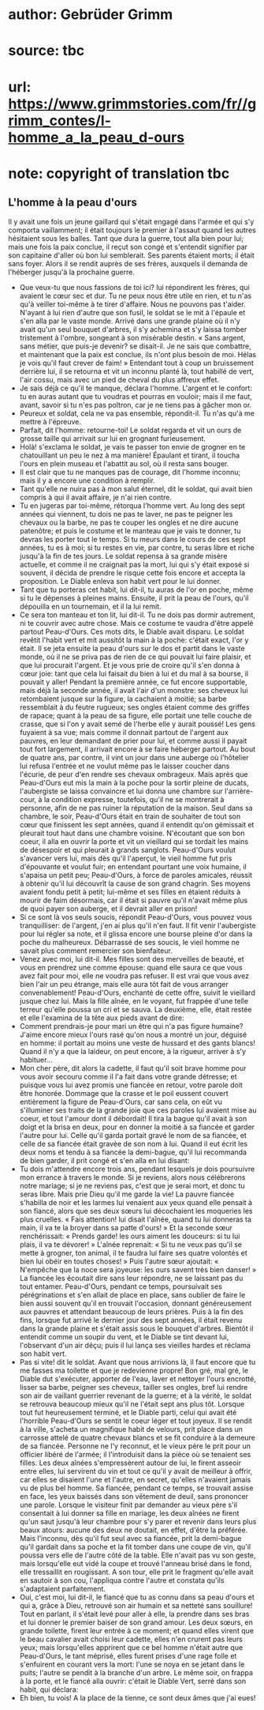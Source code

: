 # author: Gebrüder Grimm
# source: tbc
# url: https://www.grimmstories.com/fr//grimm_contes/l-homme_a_la_peau_d-ours
# note: copyright of translation tbc

## L'homme à la peau d'ours 

Il y avait une fois un jeune gaillard qui s'était engagé dans l'armée
et qui s'y comporta vaillamment; il était toujours le premier à
l'assaut quand les autres hésitaient sous les balles. Tant que dura la
guerre, tout alla bien pour lui; mais une fois la paix conclue, il reçut
son congé et s'entendit signifier par son capitaine d'aller où bon lui
semblerait. Ses parents étaient morts; il était sans foyer. Alors il se
rendit auprès de ses frères, auxquels il demanda de l'héberger jusqu'à
la prochaine guerre.
- Que veux-tu que nous fassions de toi ici? lui répondirent les frères,
qui avaient le cœur sec et dur. Tu ne peux nous être utile en rien, et
tu n'as qu'à veiller toi-même à te tirer d'affaire. Nous ne pouvons
pas t'aider.
N'ayant à lui rien d'autre que son fusil, le soldat se le mit à
l'épaule et s'en alla par le vaste monde. Arrivé dans une grande
plaine où il n'y avait qu'un seul bouquet d'arbres, il s'y achemina
et s'y laissa tomber tristement à l'ombre, songeant à son misérable
destin. « Sans argent, sans métier, que puis-je devenir? se disait-il.
Je ne sais que combattre, et maintenant que la paix est conclue, ils
n'ont plus besoin de moi. Hélas je vois qu'il faut crever de faim! »
Entendant tout à coup un bruissement derrière lui, il se retourna et vit
un inconnu planté là, tout habillé de vert, l'air cossu, mais avec un
pied de cheval du plus affreux effet.
- Je sais déjà ce qu'il te manque, déclara l'homme. L'argent et le
confort: tu en auras autant que tu voudras et pourras en vouloir; mais
il me faut, avant, savoir si tu n'es pas poltron, car je ne tiens pas à
gâcher mon or.
- Peureux et soldat, cela ne va pas ensemble, répondit-il. Tu n'as
qu'à me mettre à l'épreuve.
- Parfait, dit l'homme: retourne-toi!
Le soldat regarda et vit un ours de grosse taille qui arrivait sur lui
en grognant furieusement.
- Holà! s'exclama le soldat, je vais te passer ton envie de grogner en
te chatouillant un peu le nez à ma manière!
Épaulant et tirant, il toucha l'ours en plein museau et l'abattit au
sol, où il resta sans bouger.
- Il est clair que tu ne manques pas de courage, dit l'homme inconnu;
mais il y a encore une condition à remplir.
- Tant qu'elle ne nuira pas à mon salut éternel, dit le soldat, qui
avait bien compris à qui il avait affaire, je n'ai rien contre.
- Tu en jugeras par toi-même, rétorqua l'homme vert. Au long des sept
années qui viennent, tu dois ne pas te laver, ne pas te peigner les
chevaux ou la barbe, ne pas te couper les ongles et ne dire aucune
patenôtre; et puis le costume et le manteau que je vais te donner, tu
devras les porter tout le temps. Si tu meurs dans le cours de ces sept
années, tu es à moi; si tu restes en vie, par contre, tu seras libre et
riche jusqu'à la fin de tes jours.
Le soldat repensa à sa grande misère actuelle, et comme il ne craignait
pas la mort, lui qui s'y était exposé si souvent, il décida de prendre
le risque cette fois encore et accepta la proposition. Le Diable enleva
son habit vert pour le lui donner.
- Tant que tu porteras cet habit, lui dit-il, tu auras de l'or en
poche, même si tu le dépenses à pleines mains.
Ensuite, il prit la peau de l'ours, qu'il dépouilla en un tournemain,
et il la lui remit.
- Ce sera ton manteau et ton lit, lui dit-il. Tu ne dois pas dormir
autrement, ni te couvrir avec autre chose. Mais ce costume te vaudra
d'être appelé partout Peau-d'Ours.
Ces mots dits, le Diable avait disparu.
Le soldat revêtit l'habit vert et mit aussitôt la main à la poche:
c'était exact, l'or y était. Il se jeta ensuite la peau d'ours sur le
dos et partit dans le vaste monde, où il ne se priva pas de rien de ce
qui pouvait lui faire plaisir, et que lui procurait l'argent. Et je
vous prie de croire qu'il s'en donna à cœur joie: tant que cela lui
faisait du bien à lui et du mal à sa bourse, il pouvait y aller!
Pendant la première année, ce fut encore supportable, mais déjà la
seconde année, il avait l'air d'un monstre: ses cheveux lui
retombaient jusque sur la figure, la cachaient à moitié; sa barbe
ressemblait à du feutre rugueux; ses ongles étaient comme des griffes de
rapace; quant à la peau de sa figure, elle portait une telle couche de
crasse, que si l'on y avait semé de l'herbe elle y aurait poussé! Les
gens fuyaient à sa vue; mais comme il donnait partout de l'argent aux
pauvres, en leur demandant de prier pour lui, et comme aussi il payait
tout fort largement, il arrivait encore à se faire héberger partout. Au
bout de quatre ans, par contre, il vint un jour dans une auberge où
l'hôtelier lui refusa l'entrée et ne voulut même pas le laisser
coucher dans l'écurie, de peur d'en rendre ses chevaux ombrageux. Mais
après que Peau-d'Ours eut mis la main à la poche pour la sortir pleine
de ducats, l'aubergiste se laissa convaincre et lui donna une chambre
sur l'arrière-cour, à la condition expresse, toutefois, qu'il ne se
montrerait à personne, afin de ne pas ruiner la réputation de la
maison.
Seul dans sa chambre, le soir, Peau-d'Ours était en train de souhaiter
de tout son cœur que finissent les sept années, quand il entendit qu'on
gémissait et pleurait tout haut dans une chambre voisine. N'écoutant
que son bon coeur, il alla en ouvrir la porte et vit un vieillard qui se
tordait les mains de désespoir et qui pleurait à grands sanglots.
Peau-d'Ours voulut s'avancer vers lui, mais dès qu'il l'aperçut, le
vieil homme fut pris d'épouvante et voulut fuir; en entendant pourtant
une voix humaine, il s'apaisa un petit peu; Peau-d'Ours, à force de
paroles amicales, réussit à obtenir qu'il lui découvrît la cause de son
grand chagrin. Ses moyens avaient fondu petit à petit; lui-même et ses
filles en étaient réduits à mourir de faim désormais, car il était si
pauvre qu'il n'avait même plus de quoi payer son auberge, et il
devrait aller en prison!
- Si ce sont là vos seuls soucis, répondit Peau-d'Ours, vous pouvez
vous tranquilliser: de l'argent, j'en ai plus qu'il n'en faut.
Il fit venir l'aubergiste pour lui régler sa note, et il glissa encore
une bourse pleine d'or dans la poche du malheureux. Débarrassé de ses
soucis, le vieil homme ne savait plus comment remercier son
bienfaiteur.
- Venez avec moi, lui dit-il. Mes filles sont des merveilles de beauté,
et vous en prendrez une comme épouse: quand elle saura ce que vous avez
fait pour moi, elle ne voudra pas refuser. Il est vrai que vous avez
bien l'air un peu étrange, mais elle aura tôt fait de vous arranger
convenablement!
Peau-d'Ours, enchanté de cette offre, suivit le vieillard jusque chez
lui. Mais la fille aînée, en le voyant, fut frappée d'une telle terreur
qu'elle poussa un cri et se sauva. La deuxième, elle, était restée et
elle l'examina de la tête aux pieds avant de dire:
- Comment prendrais-je pour mari un être qui n'a pas figure humaine?
J'aime encore mieux l'ours rasé qu'on nous a montré un jour, déguisé
en homme: il portait au moins une veste de hussard et des gants blancs!
Quand il n'y a que la laideur, on peut encore, à la rigueur, arriver à
s'y habituer...
- Mon cher père, dit alors la cadette, il faut qu'il soit brave homme
pour vous avoir secouru comme il l'a fait dans votre grande détresse;
et puisque vous lui avez promis une fiancée en retour, votre parole doit
être honorée.
Dommage que la crasse et le poil eussent couvert entièrement la figure
de Peau-d'Ours, car sans cela, on eût vu s'illuminer ses traits de la
grande joie que ces paroles lui avaient mise au coeur, et tout l'amour
dont il débordait! Il tira la bague qu'il avait à son doigt et la brisa
en deux, pour en donner la moitié à sa fiancée et garder l'autre pour
lui. Celle qu'il garda portait gravé le nom de sa fiancée, et celle de
sa fiancée était gravée de son nom à lui. Quand il eut écrit les deux
noms et tendu à sa fiancée la demi-bague, qu'il lui recommanda de bien
garder, il prit congé et s'en alla en lui disant:
- Tu dois m'attendre encore trois ans, pendant lesquels je dois
poursuivre mon errance à travers le monde. Si je reviens, alors nous
célébrerons notre mariage; si je ne reviens pas, c'est que je serai
mort, et donc tu seras libre. Mais prie Dieu qu'il me garde la vie!
La pauvre fiancée s'habilla de noir et les larmes lui venaient aux yeux
quand elle pensait à son fiancé, alors que ses deux sœurs lui
décochaient les moqueries les plus cruelles. « Fais attention! lui
disait l'aînée, quand tu lui donneras ta main, il va te la broyer dans
sa patte d'ours! » Et la seconde sœur renchérissait: « Prends garde!
les ours aiment les douceurs: si tu lui plais, il va te dévorer! »
L'aînée reprenait: « Si tu ne veux pas qu'il se mette à grogner, ton
animal, il te faudra lui faire ses quatre volontés et bien lui obéir en
toutes choses! » Puis l'autre sœur ajoutait: « N'empêche que la noce
sera joyeuse: les ours savent très bien danser! »
La fiancée les écoutait dire sans leur répondre, ne se laissant pas du
tout entamer. Peau-d'Ours, pendant ce temps, poursuivait ses
pérégrinations et s'en allait de place en place, sans oublier de faire
le bien aussi souvent qu'il en trouvait l'occasion, donnant
généreusement aux pauvres et attendant beaucoup de leurs prières. Puis à
la fin des fins, lorsque fut arrivé le dernier jour des sept années, il
était revenu dans la grande plaine et s'était assis sous le bouquet
d'arbres. Bientôt il entendit comme un soupir du vent, et le Diable se
tint devant lui, l'observant d'un air déçu; puis il lui lança ses
vieilles hardes et réclama son habit vert.
- Pas si vite! dit le soldat. Avant que nous arrivions là, il faut
encore que tu me fasses ma toilette et que je redevienne propre!
Bon gré, mal gré, le Diable dut s'exécuter, apporter de l'eau, laver
et nettoyer l'ours encrotté, lisser sa barbe, peigner ses cheveux,
tailler ses ongles, bref lui rendre son air de vaillant guerrier
revenant de la guerre; et à la vérité, le soldat se retrouva beaucoup
mieux qu'il ne l'était sept ans plus tôt.
Lorsque tout fut heureusement terminé, et le Diable parti, celui qui
avait été l'horrible Peau-d'Ours se sentit le coeur léger et tout
joyeux. Il se rendit à la ville, s'acheta un magnifique habit de
velours, prit place dans un carrosse attelé de quatre chevaux blancs et
se fit conduire à la demeure de sa fiancée. Personne ne l'y reconnut,
et le vieux père le prit pour un officier libéré de l'armée; il
l'introduisit dans la pièce où se tenaient ses filles. Les deux aînées
s'empressèrent autour de lui, le firent asseoir entre elles, lui
servirent du vin et tout ce qu'il y avait de meilleur à offrir, car
elles se disaient l'une et l'autre, en secret, qu'elles n'avaient
jamais vu de plus bel homme. Sa fiancée, pendant ce temps, se trouvait
assise en face, les yeux baissés dans son vêtement de deuil, sans
prononcer une parole. Lorsque le visiteur finit par demander au vieux
père s'il consentait à lui donner sa fille en mariage, les deux aînées
ne firent qu'un saut jusqu'à leur chambre pour s'y parer et revenir
dans leurs plus beaux atours: aucune des deux ne doutait, en effet,
d'être la préférée. Mais l'inconnu, dès qu'il fut seul avec sa
fiancée, prit la demi-bague qu'il gardait dans sa poche et la fit
tomber dans une coupe de vin, qu'il poussa vers elle de l'autre côté
de la table. Elle n'avait pas vu son geste, mais lorsqu'elle eut vidé
la coupe et trouvé l'anneau brisé dans le fond, elle tressaillit en
rougissant. A son tour, elle prit le fragment qu'elle avait en sautoir
à son cou, l'appliqua contre l'autre et constata qu'ils s'adaptaient
parfaitement.
- Oui, c'est moi, lui dit-il, le fiancé que tu as connu dans sa peau
d'ours et qui a, grâce à Dieu, retrouvé son air humain et sa netteté
sans souillure!
Tout en parlant, il s'était levé pour aller à elle, la prendre dans ses
bras et lui donner le premier baiser de son grand amour.
Les deux sœurs, en grande toilette, firent leur entrée à ce moment; et
quand elles virent que le beau cavalier avait choisi leur cadette, elles
n'en crurent pas leurs yeux; mais lorsqu'elles apprirent que ce bel
homme n'était autre que Peau-d'Ours, le tant méprisé, elles furent
prises d'une rage folle et s'enfuirent en courant vers la mort: l'une
se noya en se jetant dans le puits; l'autre se pendit à la branche
d'un arbre.
Le même soir, on frappa à la porte, et le fiancé alla ouvrir: c'était
le Diable Vert, serré dans son habit, qui déclara:
- Eh bien, tu vois! A la place de la tienne, ce sont deux âmes que j'ai
eues!
